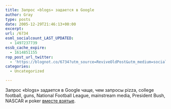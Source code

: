 ```yaml
---
title: Запрос «blogs» задается в Google
author: Gray
type: posts
date: 2005-12-29T21:46:13+00:00
excerpt:
url: /6734
esml_socialcount_LAST_UPDATED:
  - 1497237739
essb_cache_expire:
  - 1614851155
rop_post_url_twitter:
  - 'https://blognot.co/6734?utm_source=ReviveOldPost&utm_medium=social&utm_campaign=ReviveOldPost'
categories:
  - Uncategorized

---
```








Запрос &#171;blogs&#187; задается в Google чаще, чем запросы pizza, college football, guns, National Football League, mainstream media, President Bush, NASCAR и poker <a href="http://blogs.knoxnews.com/knx/silence/archives/2005/12/blogs_top_1_bil.shtml" target="_blank">вместе взятые</a>.